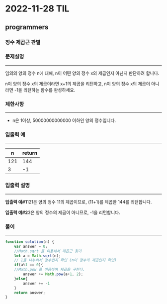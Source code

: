 # 2022-11-28 TIL

## programmers

### 정수 제곱근 판별

### 문제설명

---

임의의 양의 정수 n에 대해, n이 어떤 양의 정수 x의 제곱인지 아닌지 판단하려 합니다.

n이 양의 정수 x의 제곱이라면 x+1의 제곱을 리턴하고, n이 양의 정수 x의 제곱이 아니라면 -1을 리턴하는 함수를 완성하세요.

### 제한사항

---

- n은 1이상, 50000000000000 이하인 양의 정수입니다.

### 입출력 예

---

| n | return |
| --- | --- |
| 121 | 144 |
| 3 | -1 |

### 입출력 설명

---

**입출력 예#1**121은 양의 정수 11의 제곱이므로, (11+1)를 제곱한 144를 리턴합니다.

**입출력 예#2**3은 양의 정수의 제곱이 아니므로, -1을 리턴합니다.

### 풀이

---

```jsx
function solution(n) {
    var answer = 0;
    //Math.sqrt 를 이용해서 제곱근 찾기
    let a = Math.sqrt(n);
    // 1을 나누어서 정수인지 확인 (n이 정수의 제곱인지 확인)
    if(a%1 == 0){
    //Math.pow 를 이용하여 제곱을 구한다.
        answer += Math.pow(a+1, 2);
    }else{
        answer += -1
    }
    return answer;
}
```